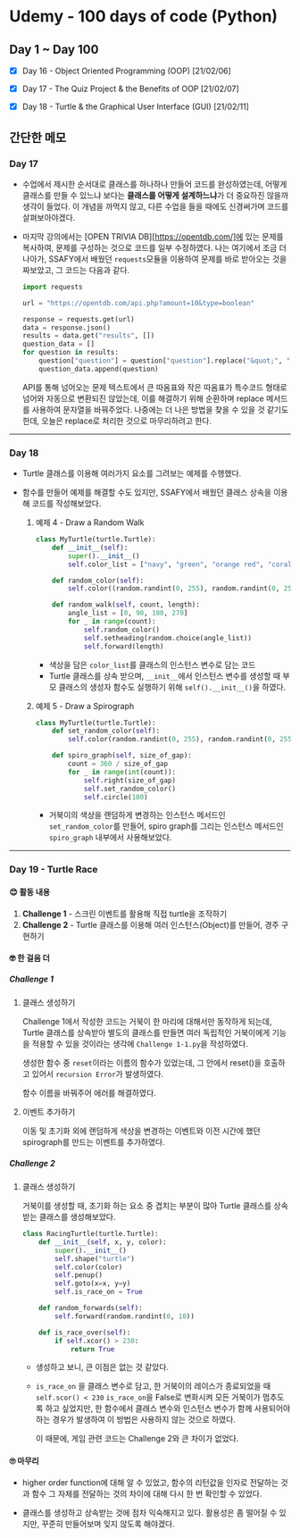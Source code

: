# Udemy - 100 days of code (Python)

## Day 1 ~ Day 100

- [x] Day 16 - Object Oriented Programming (OOP) [21/02/06]

- [x] Day 17 - The Quiz Project & the Benefits of OOP [21/02/07]

- [x] Day 18 - Turtle & the Graphical User Interface (GUI) [21/02/11]

## 간단한 메모

### Day 17

- 수업에서 제시한 순서대로 클래스를 하나하나 만들어 코드를 완성하였는데, 어떻게 클래스를 만들 수 있느냐 보다는 **클래스를 어떻게 설계하느냐**가 더 중요하진 않을까 생각이 들었다.
  이 개념을 까먹지 않고, 다른 수업을 들을 때에도 신경써가며 코드를 살펴보아야겠다.

- 마지막 강의에서는 [OPEN TRIVIA DB][https://opentdb.com/]에 있는 문제를 복사하여, 문제를 구성하는 것으로 코드를 일부 수정하였다. 나는 여기에서 조금 더 나아가, SSAFY에서 배웠던 `requests`모듈을 이용하여 문제를 바로 받아오는 것을 짜보았고, 그 코드는 다음과 같다.

  ```python
  import requests

  url = "https://opentdb.com/api.php?amount=10&type=boolean"

  response = requests.get(url)
  data = response.json()
  results = data.get("results", [])
  question_data = []
  for question in results:
      question["question"] = question["question"].replace("&quot;", "\"").replace("#039;", "\'")
      question_data.append(question)

  ```

  API를 통해 넘어오는 문제 텍스트에서 큰 따옴표와 작은 따옴표가 특수코드 형태로 넘어와 자동으로 변환되진 않았는데, 이를 해결하기 위해 순환하며 replace 메서드를 사용하여 문자열을 바꿔주었다.
  나중에는 더 나은 방법을 찾을 수 있을 것 같기도 한데, 오늘은 replace로 처리한 것으로 마무리하려고 한다.



---

### Day 18

- Turtle 클래스를 이용해 여러가지 요소를 그려보는 예제를 수행했다.

- 함수를 만들어 예제를 해결할 수도 있지만, SSAFY에서 배웠던 클래스 상속을 이용해 코드를 작성해보았다.

  1. 예제 4 - Draw a Random Walk

     ```python
     class MyTurtle(turtle.Turtle):
         def __init__(self):
             super().__init__()
             self.color_list = ["navy", "green", "orange red", "coral1", "peach puff", "cornsilk4", "DeepPink", "DarkViolet", "DeepSkyBlue"]

         def random_color(self):
             self.color((random.randint(0, 255), random.randint(0, 255), random.randint(0, 255)))

         def random_walk(self, count, length):
             angle_list = [0, 90, 180, 270]
             for _ in range(count):
                 self.random_color()
                 self.setheading(random.choice(angle_list))
                 self.forward(length)
     ```

     - 색상을 담은 `color_list`를 클래스의 인스턴스 변수로 담는 코드
     - Turtle 클래스를 상속 받으며, `__init__`에서 인스턴스 변수를 생성할 때 부모 클래스의 생성자 함수도 실행하기 위해 `self().__init__()`을 하였다.

  2. 예제 5 - Draw a Spirograph

     ```python
     class MyTurtle(turtle.Turtle):
         def set_random_color(self):
             self.color(random.randint(0, 255), random.randint(0, 255), random.randint(0, 255))

         def spiro_graph(self, size_of_gap):
             count = 360 / size_of_gap
             for _ in range(int(count)):
                 self.right(size_of_gap)
                 self.set_random_color()
                 self.circle(100)
     ```

     - 거북이의 색상을 랜덤하게 변경하는 인스턴스 메서드인 `set_random_color`를 만들어, spiro graph를 그리는 인스턴스 메서드인 `spiro_graph` 내부에서 사용해보았다.



---

### Day 19 - Turtle Race

#### 😊 활동 내용

1. **Challenge 1** - 스크린 이벤트를 활용해 직접 turtle을 조작하기
2. **Challenge 2** - Turtle 클래스를 이용해 여러 인스턴스(Object)를 만들어, 경주 구현하기



#### 🤓 한 걸음 더

##### Challenge 1

1. 클래스 생성하기

   Challenge 1에서 작성한 코드는 거북이 한 마리에 대해서만 동작하게 되는데, Turtle 클래스를 상속받아 별도의 클래스를 만들면 여러 독립적인 거북이에게 기능을 적용할 수 있을 것이라는 생각에 `Challenge 1-1.py`을 작성하였다.

   생성한 함수 중 `reset`이라는 이름의 함수가 있었는데, 그 안에서 reset()을 호출하고 있어서 `recursion Error`가 발생하였다.

   함수 이름을 바꿔주어 에러를 해결하였다.

2. 이벤트 추가하기

   이동 및 초기화 외에 랜덤하게 색상을 변경하는 이벤트와 이전 시간에 했던 spirograph를 만드는 이벤트를 추가하였다.



##### Challenge 2

1. 클래스 생성하기

   거북이를 생성할 때, 초기화 하는 요소 중 겹치는 부분이 많아 Turtle 클래스를 상속받는 클래스를 생성해보았다.

   ```python
   class RacingTurtle(turtle.Turtle):
       def __init__(self, x, y, color):
           super().__init__()
           self.shape("turtle")
           self.color(color)
           self.penup()
           self.goto(x=x, y=y)
           self.is_race_on = True
   
       def random_forwards(self):
           self.forward(random.randint(0, 10))
   
       def is_race_over(self):
           if self.xcor() > 230:
               return True
   ```

   - 생성하고 보니, 큰 이점은 없는 것 같았다.

   - `is_race_on` 을 클래스 변수로 담고, 한 거북이의 레이스가 종료되었을 때 `self.scor() < 230`  `is_race_on`을 False로 변화시켜 모든 거북이가 멈추도록 하고 싶었지만, 한 함수에서 클래스 변수와 인스턴스 변수가 함께 사용되어야 하는 경우가 발생하여 이 방법은 사용하지 않는 것으로 하였다.

     이 때문에, 게임 관련 코드는 Challenge 2와 큰 차이가 없었다.

#### 🙄 마무리

- higher order function에 대해 알 수 있었고, 함수의 리턴값을 인자로 전달하는 것과 함수 그 자체를 전달하는 것의 차이에 대해 다시 한 번 확인할 수 있었다.

- 클래스를 생성하고 상속받는 것에 점차 익숙해지고 있다. 활용성은 좀 떨어질 수 있지만, 꾸준히 만들어보며 잊지 않도록 해야겠다.







